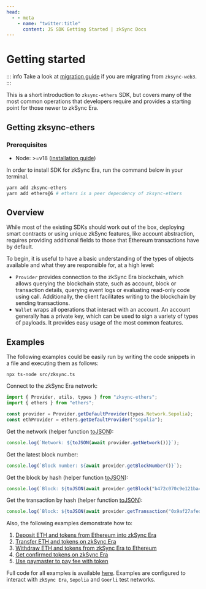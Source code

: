```yaml
---
head:
  - - meta
    - name: "twitter:title"
      content: JS SDK Getting Started | zkSync Docs
---
```


# Getting started

::: info
Take a look at [migration guide](migration.md) if you are migrating from `zksync-web3`.
:::

This is a short introduction to `zksync-ethers` SDK, but covers many of the most common operations that developers require and provides a
starting point for those newer to zkSync Era.

## Getting zksync-ethers

### Prerequisites

- Node: >=v18 ([installation guide](https://nodejs.org/en/download/package-manager))

In order to install SDK for zkSync Era, run the command below in your terminal.

```bash
yarn add zksync-ethers
yarn add ethers@6 # ethers is a peer dependency of zksync-ethers
```

## Overview

While most of the existing SDKs should work out of the box, deploying smart contracts or using unique zkSync features, like account abstraction, requires providing additional
fields to those that Ethereum transactions have by default.

To begin, it is useful to have a basic understanding of the types of objects available and what they are responsible for, at a high level:

- `Provider` provides connection to the zkSync Era blockchain, which allows querying the blockchain state, such as account, block or transaction details,
  querying event logs or evaluating read-only code using call. Additionally, the client facilitates writing to the blockchain by sending
  transactions.
- `Wallet` wraps all operations that interact with an account. An account generally has a private key, which can be used to sign a variety of
  types of payloads. It provides easy usage of the most common features.

## Examples

The following examples could be easily run by writing the code snippets in a file and executing them as follows:

```shell
npx ts-node src/zksync.ts
```

Connect to the zkSync Era network:

```ts
import { Provider, utils, types } from "zksync-ethers";
import { ethers } from "ethers";

const provider = Provider.getDefaultProvider(types.Network.Sepolia);
const ethProvider = ethers.getDefaultProvider("sepolia");
```

Get the network (helper function [toJSON](./providers.md#tojson)):

```ts
console.log(`Network: ${toJSON(await provider.getNetwork())}`);
```

Get the latest block number:

```ts
console.log(`Block number: ${await provider.getBlockNumber()}`);
```

Get the block by hash (helper function [toJSON](./providers.md#tojson)):

```ts
console.log(`Block: ${toJSON(await provider.getBlock("b472c070c9e121ba42702f6c322b7b266e287a4d8b5fa426ed265b105430c397", true))}`);
```

Get the transaction by hash (helper function [toJSON](./providers.md#tojson)):

```ts
console.log(`Block: ${toJSON(await provider.getTransaction("0x9af27afed9a4dd018c0625ea1368afb8ba08e4cfb69b3e76dfb8521c8a87ecfc"))}`);
```

Also, the following examples demonstrate how to:

1. [Deposit ETH and tokens from Ethereum into zkSync Era](https://github.com/zksync-sdk/zksync2-examples/blob/main/js/src/01_deposit.ts)
2. [Transfer ETH and tokens on zkSync Era](https://github.com/zksync-sdk/zksync2-examples/blob/main/js/src/02_transfer.ts)
3. [Withdraw ETH and tokens from zkSync Era to Ethereum](https://github.com/zksync-sdk/zksync2-examples/blob/main/js/src/03_withdraw.ts)
4. [Get confirmed tokens on zkSync Era](https://github.com/zksync-sdk/zksync2-examples/blob/main/js/src/08_get_confirmed_tokens.ts)
5. [Use paymaster to pay fee with token](https://github.com/zksync-sdk/zksync2-examples/blob/main/js/src/19_use_paymaster.ts)

Full code for all examples is available [here](https://github.com/zksync-sdk/zksync2-examples/tree/main/js/src). Examples are configured to
interact with `zkSync Era`, `Sepolia` and `Goerli` test networks.
